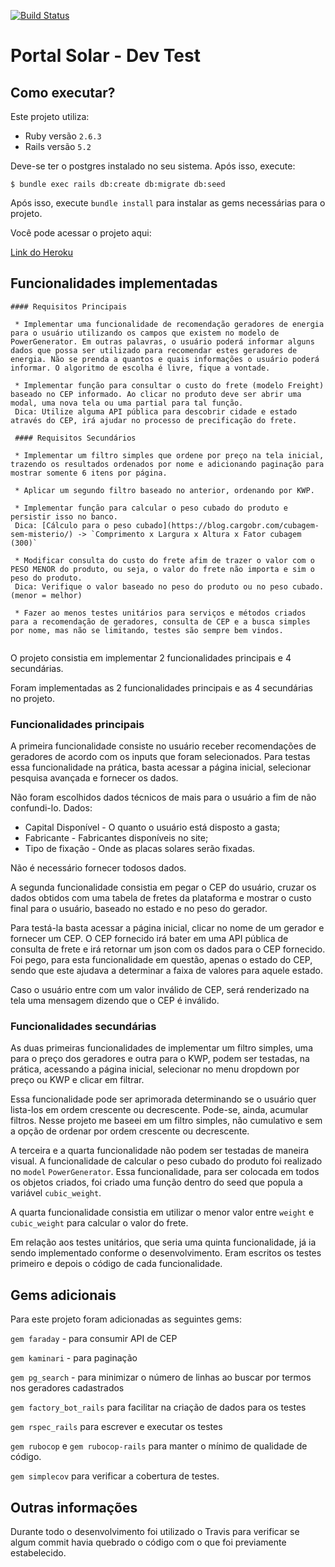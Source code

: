 [![Build Status](https://travis-ci.com/gustavohc07/portal_solar.svg?branch=master)](https://travis-ci.com/gustavohc07/portal_solar)

# Portal Solar - Dev Test

## Como executar?

Este projeto utiliza:

- Ruby versão `2.6.3`
- Rails versão `5.2`

Deve-se ter o postgres instalado no seu sistema. Após isso, execute:

`$ bundle exec rails db:create db:migrate db:seed`

Após isso, execute `bundle install` para instalar as gems necessárias para o projeto.

Você pode acessar o projeto aqui:

[Link do Heroku](https://ancient-wildwood-10268.herokuapp.com/)

## Funcionalidades implementadas

```
#### Requisitos Principais
 
 * Implementar uma funcionalidade de recomendação geradores de energia para o usuário utilizando os campos que existem no modelo de PowerGenerator. Em outras palavras, o usuário poderá informar alguns dados que possa ser utilizado para recomendar estes geradores de energia. Não se prenda a quantos e quais informações o usuário poderá informar. O algoritmo de escolha é livre, fique a vontade.
 
 * Implementar função para consultar o custo do frete (modelo Freight) baseado no CEP informado. Ao clicar no produto deve ser abrir uma modal, uma nova tela ou uma partial para tal função.
 Dica: Utilize alguma API pública para descobrir cidade e estado através do CEP, irá ajudar no processo de precificação do frete. 
 
 #### Requisitos Secundários
 
 * Implementar um filtro simples que ordene por preço na tela inicial, trazendo os resultados ordenados por nome e adicionando paginação para mostrar somente 6 itens por página.
 
 * Aplicar um segundo filtro baseado no anterior, ordenando por KWP.
 
 * Implementar função para calcular o peso cubado do produto e persistir isso no banco.
 Dica: [Cálculo para o peso cubado](https://blog.cargobr.com/cubagem-sem-misterio/) -> `Comprimento x Largura x Altura x Fator cubagem (300)`
 
 * Modificar consulta do custo do frete afim de trazer o valor com o PESO MENOR do produto, ou seja, o valor do frete não importa e sim o peso do produto.
 Dica: Verifique o valor baseado no peso do produto ou no peso cubado. (menor = melhor)
 
 * Fazer ao menos testes unitários para serviços e métodos criados para a recomendação de geradores, consulta de CEP e a busca simples por nome, mas não se limitando, testes são sempre bem vindos.
 
```

O projeto consistia em implementar 2 funcionalidades principais e
4 secundárias.

Foram implementadas as 2 funcionalidades principais e as 4 secundárias no projeto.

### Funcionalidades principais

A primeira funcionalidade consiste no usuário receber recomendações de geradores de acordo
com os inputs que foram selecionados. Para testas essa funcionalidade na prática, basta acessar
a página inicial, selecionar pesquisa avançada e fornecer os dados.
 
Não foram escolhidos dados técnicos de mais para o usuário a fim de não confundi-lo. 
Dados: 
- Capital Disponível - O quanto o usuário está disposto a gasta;
- Fabricante - Fabricantes disponíveis no site;
- Tipo de fixação - Onde as placas solares serão fixadas.

Não é necessário fornecer todosos dados.

A segunda funcionalidade consistia em pegar o CEP do usuário, cruzar
os dados obtidos com uma tabela de fretes da plataforma e mostrar o custo
final para o usuário, baseado no estado e no peso do gerador.

Para testá-la basta acessar a página inicial, clicar no nome de um gerador e
fornecer um CEP. O CEP fornecido irá bater em uma API pública de consulta
de frete e irá retornar um json com os dados para o CEP fornecido. Foi pego,
para esta funcionalidade em questão, apenas o estado do CEP, sendo que este
ajudava a determinar a faixa de valores para aquele estado.

Caso o usuário entre com um valor inválido de CEP, será renderizado na tela
uma mensagem dizendo que o CEP é inválido.

### Funcionalidades secundárias

As duas primeiras funcionalidades de implementar um filtro simples, uma para
o preço dos geradores e outra para o KWP, podem ser testadas, na prática, acessando
a página inicial, selecionar no menu dropdown por preço ou KWP e clicar em filtrar.

Essa funcionalidade pode ser aprimorada determinando se o usuário quer lista-los em ordem
crescente ou decrescente. Pode-se, ainda, acumular filtros. Nesse projeto me baseei em um filtro
simples, não cumulativo e sem a opção de ordenar por ordem crescente ou decrescente.

A terceira e a quarta funcionalidade não podem ser testadas de maneira visual. A funcionalidade de
calcular o peso cubado do produto foi realizado no `model` `PowerGenerator`. Essa funcionalidade,
para ser colocada em todos os objetos criados, foi criado uma função dentro do seed que popula a variável
`cubic_weight`.

A quarta funcionalidade consistia em utilizar o menor valor entre `weight` e `cubic_weight` para
calcular o valor do frete.


Em relação aos testes unitários, que seria uma quinta funcionalidade, já ia sendo implementado conforme o
desenvolvimento. Eram escritos os testes primeiro e depois o código de cada funcionalidade.

## Gems adicionais

Para este projeto foram adicionadas as seguintes gems:


`gem faraday` - para consumir API de CEP

`gem kaminari` - para paginação

`gem pg_search` - para minimizar o número de linhas ao buscar por termos nos geradores cadastrados

`gem factory_bot_rails` para facilitar na criação de dados para os testes

`gem rspec_rails` para escrever e executar os testes

`gem rubocop` e `gem rubocop-rails` para manter o mínimo
de qualidade de código.

`gem simplecov` para verificar a cobertura de testes.

## Outras informações

Durante todo o desenvolvimento foi utilizado o Travis para verificar se algum commit havia quebrado o código com
o que foi previamente estabelecido.